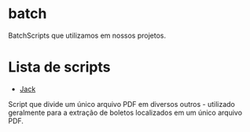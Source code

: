 batch
=====

BatchScripts que utilizamos em nossos projetos.

# Lista de scripts

* [Jack](https://github.com/GrupoMauaRegiao/batch/tree/master/Jack)

Script que divide um único arquivo PDF em diversos outros - utilizado geralmente para a extração de boletos localizados em um único arquivo PDF.